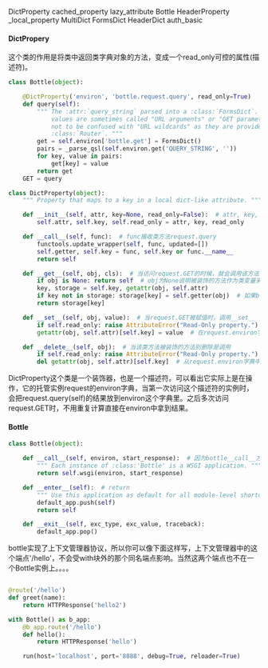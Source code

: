DictProperty
cached_property
lazy_attribute
Bottle
HeaderProperty
_local_property
MultiDict
FormsDict
HeaderDict
auth_basic

#### DictPropery
这个类的作用是将类中返回类字典对象的方法，变成一个read_only可控的属性(描述符)。
```python
class Bottle(object):

    @DictProperty('environ', 'bottle.request.query', read_only=True)
    def query(self):
        """ The :attr:`query_string` parsed into a :class:`FormsDict`. These
            values are sometimes called "URL arguments" or "GET parameters", but
            not to be confused with "URL wildcards" as they are provided by the
            :class:`Router`. """
        get = self.environ['bottle.get'] = FormsDict()
        pairs = _parse_qsl(self.environ.get('QUERY_STRING', ''))
        for key, value in pairs:
            get[key] = value
        return get
    GET = query

class DictProperty(object):
    """ Property that maps to a key in a local dict-like attribute. """

    def __init__(self, attr, key=None, read_only=False):  # attr, key, read_only接收装饰器的三个位置参数
        self.attr, self.key, self.read_only = attr, key, read_only

    def __call__(self, func):  # func接收类方法request.query
        functools.update_wrapper(self, func, updated=[])
        self.getter, self.key = func, self.key or func.__name__
        return self

    def __get__(self, obj, cls):  # 当访问request.GET的时候，就会调用该方法, obj为当前对象，cls为当前类
        if obj is None: return self  # obj为None说明被装饰的方法作为类变量来访问(Bottle.query)，返回描述符自身
        key, storage = self.key, getattr(obj, self.attr) 
        if key not in storage: storage[key] = self.getter(obj)  # 如果bottle.request.query不在storage也就是不在request.environ中的时候，在request.environ中添加'bottle.request.query':request.query(self)， 即reqeuest.query(self)的返回值：GET参数的字典.
        return storage[key]

    def __set__(self, obj, value):  # 当request.GET被赋值时，调用__set__
        if self.read_only: raise AttributeError("Read-Only property.")  # raise read only
        getattr(obj, self.attr)[self.key] = value  # 在request.environ字典中添加一个'bottle.request.query':value。

    def __delete__(self, obj):  # 当该类方法被装饰的方法别删除是调用
        if self.read_only: raise AttributeError("Read-Only property.")
        del getattr(obj, self.attr)[self.key]  # 从request.environ字典中删除bottle.request.query
```

DictProperty这个类是一个装饰器，也是一个描述符。可以看出它实际上是在操作，它的托管实例request的environ字典，当第一次访问这个描述符的实例时，会把request.query(self)的结果放到environ这个字典里。之后多次访问request.GET时，不用重复计算直接在environ中拿到结果。

#### Bottle
```python
class Bottle(object):

    def __call__(self, environ, start_response):  # 因为bottle__call__方法就是wsgi的协议函数，所以Bottle()实例就作为了wsgi服务器的appliction函数
        """ Each instance of :class:'Bottle' is a WSGI application. """
        return self.wsgi(environ, start_response)

    def __enter__(self):  # return
        """ Use this application as default for all module-level shortcuts. """
        default_app.push(self)
        return self

    def __exit__(self, exc_type, exc_value, traceback):
        default_app.pop()
```
bottle实现了上下文管理器协议，所以你可以像下面这样写，上下文管理器中的这个端点'/hello'，不会受with块外的那个同名端点影响。当然这两个端点也不在一个Bottle实例上。。。。
```python

@route('/hello')
def greet(name):
    return HTTPResponse('hello2')

with Bottle() as b_app:
    @b_app.route('/hello')
    def hello():
        return HTTPResponse('hello')

    run(host='localhost', port='8888', debug=True, reloader=True)
```


